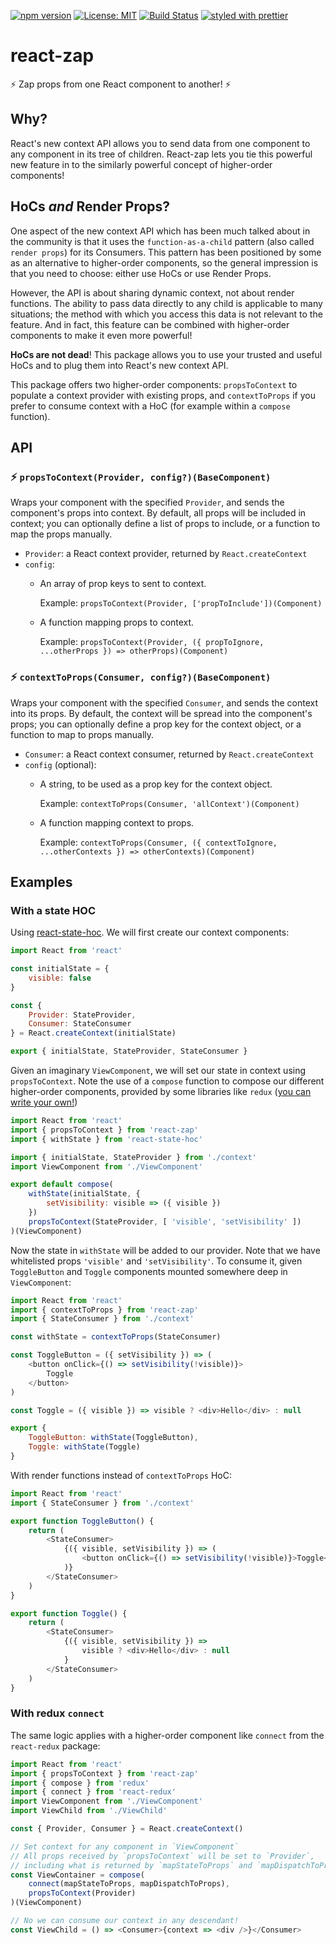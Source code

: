 [![npm version](https://badge.fury.io/js/react-zap.svg)](http://badge.fury.io/js/react-zap)
[![License: MIT](https://img.shields.io/badge/License-MIT-yellow.svg)](https://opensource.org/licenses/MIT)
[![Build Status](https://travis-ci.org/troch/react-zap.svg)](https://travis-ci.org/troch/react-zap)
[![styled with prettier](https://img.shields.io/badge/styled_with-prettier-ff69b4.svg)](https://github.com/prettier/prettier)

# react-zap

:zap: Zap props from one React component to another! :zap:

## Why?

React's new context API allows you to send data from one component to any component in its tree of children. React-zap lets you tie this powerful new feature in to the similarly powerful concept of higher-order components!

## HoCs _and_ Render Props?

One aspect of the new context API which has been much talked about in the community is that it uses the `function-as-a-child` pattern (also called `render props`) for its Consumers. This pattern has been positioned by some as an alternative to higher-order components, so the general impression is that you need to choose: either use HoCs or use Render Props.

However, the API is about sharing dynamic context, not about render functions. The ability to pass data directly to any child is applicable to many situations; the method with which you access this data is not relevant to the feature. And in fact, this feature can be combined with higher-order components to make it even more powerful!

**HoCs are not dead**! This package allows you to use your trusted and useful HoCs and to plug them into React's new context API.

This package offers two higher-order components: `propsToContext` to populate a context provider with existing props, and `contextToProps` if you prefer to consume context with a HoC (for example within a `compose` function).

## API

### :zap: `propsToContext(Provider, config?)(BaseComponent)`

Wraps your component with the specified `Provider`, and sends the component's props into context. By default, all props will be included in context; you can optionally define a list of props to include, or a function to map the props manually.

*   `Provider`: a React context provider, returned by `React.createContext`
*   `config`:
    * An array of prop keys to sent to context.

        Example: `propsToContext(Provider, ['propToInclude'])(Component)`

    * A function mapping props to context.

        Example: `propsToContext(Provider, ({ propToIgnore, ...otherProps }) => otherProps)(Component)`

### :zap: `contextToProps(Consumer, config?)(BaseComponent)`

Wraps your component with the specified `Consumer`, and sends the context into its props. By default, the context will be spread into the component's props; you can optionally define a prop key for the context object, or a function to map to props manually.

*   `Consumer`: a React context consumer, returned  by `React.createContext`
*   `config` (optional):
    * A string, to be used as a prop key for the context object.

        Example: `contextToProps(Consumer, 'allContext')(Component)`

    * A function mapping context to props.

        Example: `contextToProps(Consumer, ({ contextToIgnore, ...otherContexts }) => otherContexts)(Component)`

## Examples

### With a state HOC

Using [react-state-hoc](troch/react-state-hoc). We will first create our context components:

```js
import React from 'react'

const initialState = {
    visible: false
}

const {
    Provider: StateProvider,
    Consumer: StateConsumer
} = React.createContext(initialState)

export { initialState, StateProvider, StateConsumer }
```

Given an imaginary `ViewComponent`, we will set our state in context using `propsToContext`. Note the use of a `compose` function to compose our different higher-order components, provided by some libraries like `redux` ([you can write your own!](https://gist.github.com/JamieMason/172460a36a0eaef24233e6edb2706f83))

```js
import React from 'react'
import { propsToContext } from 'react-zap'
import { withState } from 'react-state-hoc'

import { initialState, StateProvider } from './context'
import ViewComponent from './ViewComponent'

export default compose(
    withState(initialState, {
        setVisibility: visible => ({ visible })
    })
    propsToContext(StateProvider, [ 'visible', 'setVisibility' ])
)(ViewComponent)
```

Now the state in `withState` will be added to our provider. Note that we have whitelisted props `'visible'` and `'setVisibility'`. To consume it, given `ToggleButton` and `Toggle` components mounted somewhere deep in `ViewComponent`:

```js
import React from 'react'
import { contextToProps } from 'react-zap'
import { StateConsumer } from './context'

const withState = contextToProps(StateConsumer)

const ToggleButton = ({ setVisibility }) => (
    <button onClick={() => setVisibility(!visible)}>
        Toggle
    </button>
)

const Toggle = ({ visible }) => visible ? <div>Hello</div> : null

export {
    ToggleButton: withState(ToggleButton),
    Toggle: withState(Toggle)
}
```

With render functions instead of `contextToProps` HoC:

```js
import React from 'react'
import { StateConsumer } from './context'

export function ToggleButton() {
    return (
        <StateConsumer>
            {({ visible, setVisibility }) => (
                <button onClick={() => setVisibility(!visible)}>Toggle</button>
            )}
        </StateConsumer>
    )
}

export function Toggle() {
    return (
        <StateConsumer>
            {({ visible, setVisibility }) =>
                visible ? <div>Hello</div> : null
            }
        </StateConsumer>
    )
}
```

### With redux `connect`

The same logic applies with a higher-order component like `connect` from the `react-redux` package:

```js
import React from 'react'
import { propsToContext } from 'react-zap'
import { compose } from 'redux'
import { connect } from 'react-redux'
import ViewComponent from './ViewComponent'
import ViewChild from './ViewChild'

const { Provider, Consumer } = React.createContext()

// Set context for any component in `ViewComponent`
// All props received by `propsToContext` will be set to `Provider`,
// including what is returned by `mapStateToProps` and `mapDispatchToProps`
const ViewContainer = compose(
    connect(mapStateToProps, mapDispatchToProps),
    propsToContext(Provider)
)(ViewComponent)

// No we can consume our context in any descendant!
const ViewChild = () => <Consumer>{context => <div />}</Consumer>
```

